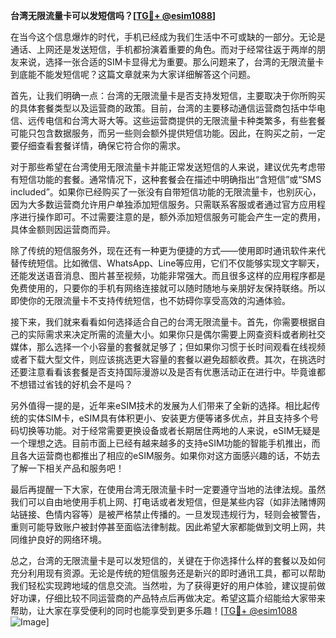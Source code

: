 **台湾无限流量卡可以发短信吗？[[TG💪+ @esim1088](https://t.me/s/esim1088)]**

在当今这个信息爆炸的时代，手机已经成为我们生活中不可或缺的一部分。无论是通话、上网还是发送短信，手机都扮演着重要的角色。而对于经常往返于两岸的朋友来说，选择一张合适的SIM卡显得尤为重要。那么问题来了，台湾的无限流量卡到底能不能发短信呢？这篇文章就来为大家详细解答这个问题。

首先，让我们明确一点：台湾的无限流量卡是否支持发短信，主要取决于你所购买的具体套餐类型以及运营商的政策。目前，台湾的主要移动通信运营商包括中华电信、远传电信和台湾大哥大等。这些运营商提供的无限流量卡种类繁多，有些套餐可能只包含数据服务，而另一些则会额外提供短信功能。因此，在购买之前，一定要仔细查看套餐详情，确保它符合你的需求。

对于那些希望在台湾使用无限流量卡并能正常发送短信的人来说，建议优先考虑带有短信功能的套餐。通常情况下，这种套餐会在描述中明确指出“含短信”或“SMS included”。如果你已经购买了一张没有自带短信功能的无限流量卡，也别灰心，因为大多数运营商允许用户单独添加短信服务。只需联系客服或者通过官方应用程序进行操作即可。不过需要注意的是，额外添加短信服务可能会产生一定的费用，具体金额则因运营商而异。

除了传统的短信服务外，现在还有一种更为便捷的方式——使用即时通讯软件来代替传统短信。比如微信、WhatsApp、Line等应用，它们不仅能够实现文字聊天，还能发送语音消息、图片甚至视频，功能非常强大。而且很多这样的应用程序都是免费使用的，只要你的手机有网络连接就可以随时随地与亲朋好友保持联络。所以即使你的无限流量卡不支持传统短信，也不妨碍你享受高效的沟通体验。

接下来，我们就来看看如何选择适合自己的台湾无限流量卡。首先，你需要根据自己的实际需求来决定所需的流量大小。如果你只是偶尔需要上网查资料或者刷社交媒体，那么选择一个小容量的套餐就足够了；但如果你习惯于长时间观看在线视频或者下载大型文件，则应该挑选更大容量的套餐以避免超额收费。其次，在挑选时还要注意看看该套餐是否支持国际漫游以及是否有优惠活动正在进行中。毕竟谁都不想错过省钱的好机会不是吗？

另外值得一提的是，近年来eSIM技术的发展为人们带来了全新的选择。相比起传统的实体SIM卡，eSIM具有体积更小、安装更方便等诸多优点，并且支持多个号码切换等功能。对于经常需要更换设备或者长期居住两地的人来说，eSIM无疑是一个理想之选。目前市面上已经有越来越多的支持eSIM功能的智能手机推出，而且各大运营商也都推出了相应的eSIM服务。如果你对这方面感兴趣的话，不妨去了解一下相关产品和服务吧！

最后再提醒一下大家，在使用台湾无限流量卡时一定要遵守当地的法律法规。虽然我们可以自由地使用手机上网、打电话或者发短信，但是某些内容（如非法赌博网站链接、色情内容等）是被严格禁止传播的。一旦发现违规行为，轻则会被警告，重则可能导致账户被封停甚至面临法律制裁。因此希望大家都能做到文明上网，共同维护良好的网络环境。

总之，台湾的无限流量卡是可以发短信的，关键在于你选择什么样的套餐以及如何充分利用现有资源。无论是传统的短信服务还是新兴的即时通讯工具，都可以帮助我们轻松实现跨地域的信息交流。当然啦，为了获得更好的用户体验，建议提前做好功课，仔细比较不同运营商的产品特点后再做决定。希望这篇介绍能给大家带来帮助，让大家在享受便利的同时也能享受到更多乐趣！[[TG💪+ @esim1088](https://t.me/s/esim1088) ![Image](https://i.postimg.cc/4NQfJmqS/Snipaste-2025-05-13-00-14-12.png)]
